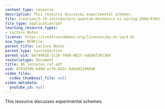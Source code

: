 ```yaml
---
content_type: resource
description: This resource discusses experimental schemes.
file: /courses/5-74-introductory-quantum-mechanics-ii-spring-2004/8783d70b6490ecf6842c64eb82198d48_06_lecnotes_rwf.pdf
file_type: application/pdf
learning_resource_types:
- Lecture Notes
license: https://creativecommons.org/licenses/by-nc-sa/4.0/
ocw_type: OCWFile
parent_title: Lecture Notes
parent_type: CourseSection
parent_uid: b674992b-2c20-f098-062f-edbb6f201368
resourcetype: Document
title: 06_lecnotes_rwf.pdf
uid: 8783d70b-6490-ecf6-842c-64eb82198d48
video_files:
  video_thumbnail_file: null
video_metadata:
  youtube_id: null
---
```

This resource discusses experimental schemes.